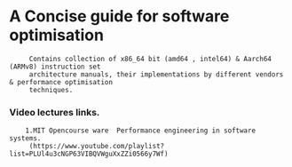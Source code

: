 # A Concise guide for software optimisation 

```
     Contains collection of x86_64 bit (amd64 , intel64) & Aarch64 (ARMv8) instruction set     
     architecture manuals, their implementations by different vendors & performance optimisation 
     techniques.  
```
### Video lectures links.
``` 
    1.MIT Opencourse ware  Performance engineering in software systems.
     (https://www.youtube.com/playlist?list=PLUl4u3cNGP63VIBQVWguXxZZi0566y7Wf)
```
